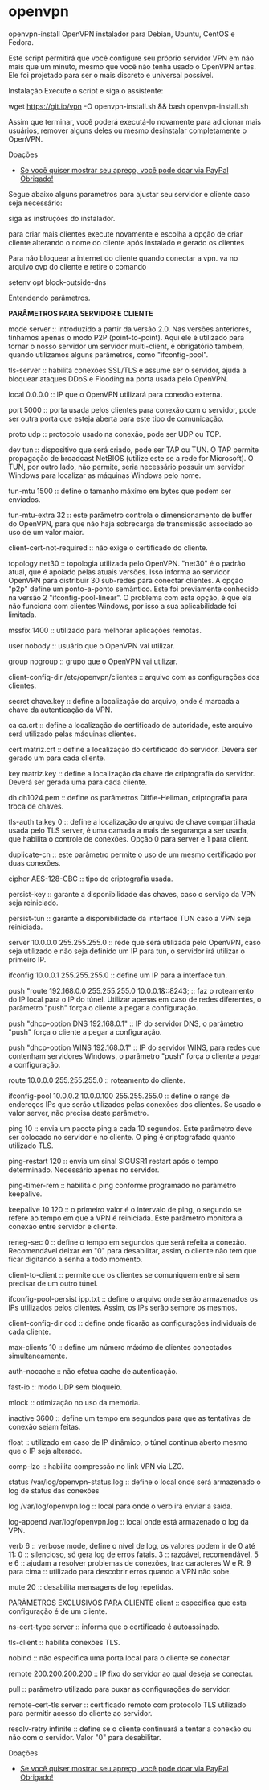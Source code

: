 # openvpn

openvpn-install
OpenVPN instalador para Debian, Ubuntu, CentOS e Fedora.

Este script permitirá que você configure seu próprio servidor VPN em não mais que um minuto, mesmo que você não tenha usado o OpenVPN antes. Ele foi projetado para ser o mais discreto e universal possível.

Instalação
Execute o script e siga o assistente:

wget https://git.io/vpn -O openvpn-install.sh && bash openvpn-install.sh

Assim que terminar, você poderá executá-lo novamente para adicionar mais usuários, remover alguns deles ou mesmo desinstalar completamente o OpenVPN.

Doações
<ul>
  <li><a href="https://www.paypal.com/cgi-bin/webscr?cmd=_donations&business=48T8RCJUYZHW8&lc=BR&item_name=Nox%20Ripper&currency_code=BRL&bn=PP%2dDonationsBF%3abtn_donateCC_LG%2egif%3aNonHosted" target="_blank" title="Seja um Contribuidor">Se você quiser mostrar seu apreço, você pode doar via PayPal Obrigado!</a></li>
</ul>


Segue abaixo alguns parametros para ajustar seu servidor e cliente caso seja necessário:

siga as instruções do instalador.

para criar mais clientes execute novamente e escolha a opção de criar cliente alterando o nome do cliente
após instalado e gerado os clientes

Para não bloquear a internet do cliente quando conectar a vpn.
va no arquivo ovp do cliente e retire o comando 

setenv opt block-outside-dns


Entendendo parâmetros.


<b>PARÂMETROS PARA SERVIDOR E CLIENTE</b>

mode server :: introduzido a partir da versão 2.0. Nas versões anteriores, tínhamos apenas o modo P2P (point-to-point). Aqui ele é utilizado para tornar o nosso servidor um servidor multi-client, é obrigatório também, quando utilizamos alguns parâmetros, como "ifconfig-pool". 

tls-server :: habilita conexões SSL/TLS e assume ser o servidor, ajuda a bloquear ataques DDoS e Flooding na porta usada pelo OpenVPN. 

local 0.0.0.0 :: IP que o OpenVPN utilizará para conexão externa. 

port 5000 :: porta usada pelos clientes para conexão com o servidor, pode ser outra porta que esteja aberta para este tipo de comunicação. 

proto udp :: protocolo usado na conexão, pode ser UDP ou TCP. 

dev tun :: dispositivo que será criado, pode ser TAP ou TUN. O TAP permite propagação de broadcast NetBIOS (utilize este se a rede for Microsoft). O TUN, por outro lado, não permite, seria necessário possuir um servidor Windows para localizar as máquinas Windows pelo nome. 

tun-mtu 1500 :: define o tamanho máximo em bytes que podem ser enviados. 

tun-mtu-extra 32 :: este parâmetro controla o dimensionamento de buffer do OpenVPN, para que não haja sobrecarga de transmissão associado ao uso de um valor maior. 

client-cert-not-required :: não exige o certificado do cliente. 

topology net30 :: topologia utilizada pelo OpenVPN. "net30" é o padrão atual, que é apoiado pelas atuais versões. Isso informa ao servidor OpenVPN para distribuir 30 sub-redes para conectar clientes. A opção "p2p" define um ponto-a-ponto semântico. Este foi previamente conhecido na versão 2 "ifconfig-pool-linear". O problema com esta opção, é que ela não funciona com clientes Windows, por isso a sua aplicabilidade foi limitada. 

mssfix 1400 :: utilizado para melhorar aplicações remotas. 

user nobody :: usuário que o OpenVPN vai utilizar. 

group nogroup :: grupo que o OpenVPN vai utilizar. 

client-config-dir /etc/openvpn/clientes :: arquivo com as configurações dos clientes. 

secret chave.key :: define a localização do arquivo, onde é marcada a chave da autenticação da VPN. 

ca ca.crt :: define a localização do certificado de autoridade, este arquivo será utilizado pelas máquinas clientes. 

cert matriz.crt :: define a localização do certificado do servidor. Deverá ser gerado um para cada cliente. 

key matriz.key :: define a localização da chave de criptografia do servidor. Deverá ser gerada uma para cada cliente. 

dh dh1024.pem :: define os parâmetros Diffie-Hellman, criptografia para troca de chaves. 

tls-auth ta.key 0 :: define a localização do arquivo de chave compartilhada usada pelo TLS server, é uma camada a mais de segurança a ser usada, que habilita o controle de conexões. Opção 0 para server e 1 para client. 

duplicate-cn :: este parâmetro permite o uso de um mesmo certificado por duas conexões. 

cipher AES-128-CBC :: tipo de criptografia usada. 

persist-key :: garante a disponibilidade das chaves, caso o serviço da VPN seja reiniciado. 

persist-tun :: garante a disponibilidade da interface TUN caso a VPN seja reiniciada. 

server 10.0.0.0 255.255.255.0 :: rede que será utilizada pelo OpenVPN, caso seja utilizado e não seja definido um IP para tun, o servidor irá utilizar o primeiro IP. 

ifconfig 10.0.0.1 255.255.255.0 :: define um IP para a interface tun. 

push "route 192.168.0.0 255.255.255.0 10.0.0.1&::8243; :: faz o roteamento do IP local para o IP do túnel. Utilizar apenas em caso de redes diferentes, o parâmetro "push" força o cliente a pegar a configuração. 

push "dhcp-option DNS 192.168.0.1" :: IP do servidor DNS, o parâmetro "push" força o cliente a pegar a configuração. 

push "dhcp-option WINS 192.168.0.1" :: IP do servidor WINS, para redes que contenham servidores Windows, o parâmetro "push" força o cliente a pegar a configuração. 

route 10.0.0.0 255.255.255.0 :: roteamento do cliente. 

ifconfig-pool 10.0.0.2 10.0.0.100 255.255.255.0 :: define o range de endereços IPs que serão utilizados pelas conexões dos clientes. Se usado o valor server, não precisa deste parâmetro. 

ping 10 :: envia um pacote ping a cada 10 segundos. Este parâmetro deve ser colocado no servidor e no cliente. O ping é criptografado quanto utilizado TLS. 

ping-restart 120 :: envia um sinal SIGUSR1 restart após o tempo determinado. Necessário apenas no servidor. 

ping-timer-rem :: habilita o ping conforme programado no parâmetro keepalive. 

keepalive 10 120 :: o primeiro valor é o intervalo de ping, o segundo se refere ao tempo em que a VPN é reiniciada. Este parâmetro monitora a conexão entre servidor e cliente. 

reneg-sec 0 :: define o tempo em segundos que será refeita a conexão. Recomendável deixar em "0" para desabilitar, assim, o cliente não tem que ficar digitando a senha a todo momento. 

client-to-client :: permite que os clientes se comuniquem entre si sem precisar de um outro túnel. 

ifconfig-pool-persist ipp.txt :: define o arquivo onde serão armazenados os IPs utilizados pelos clientes. Assim, os IPs serão sempre os mesmos. 

client-config-dir ccd :: define onde ficarão as configurações individuais de cada cliente. 

max-clients 10 :: define um número máximo de clientes conectados simultaneamente. 

auth-nocache :: não efetua cache de autenticação. 

fast-io :: modo UDP sem bloqueio. 

mlock :: otimização no uso da memória. 

inactive 3600 :: define um tempo em segundos para que as tentativas de conexão sejam feitas. 

float :: utilizado em caso de IP dinâmico, o túnel continua aberto mesmo que o IP seja alterado. 

comp-lzo :: habilita compressão no link VPN via LZO. 

status /var/log/openvpn-status.log :: define o local onde será armazenado o log de status das conexões 

log /var/log/openvpn.log :: local para onde o verb irá enviar a saída. 

log-append /var/log/openvpn.log :: local onde está armazenado o log da VPN. 

verb 6 :: verbose mode, define o nível de log, os valores podem ir de 0 até 11:
0 :: silencioso, só gera log de erros fatais.
3 :: razoável, recomendável.
5 e 6 :: ajudam a resolver problemas de conexões, traz caracteres W e R.
9 para cima :: utilizado para descobrir erros quando a VPN não sobe.

mute 20 :: desabilita mensagens de log repetidas. 

PARÂMETROS EXCLUSIVOS PARA CLIENTE
client :: especifica que esta configuração é de um cliente. 

ns-cert-type server :: informa que o certificado é autoassinado. 

tls-client :: habilita conexões TLS. 

nobind :: não especifica uma porta local para o cliente se conectar. 

remote 200.200.200.200 :: IP fixo do servidor ao qual deseja se conectar. 

pull :: parâmetro utilizado para puxar as configurações do servidor. 

remote-cert-tls server :: certificado remoto com protocolo TLS utilizado para permitir acesso do cliente ao servidor. 

resolv-retry infinite :: define se o cliente continuará a tentar a conexão ou não com o servidor. Valor "0" para desabilitar.

Doações
<ul>
  <li><a href="https://www.paypal.com/cgi-bin/webscr?cmd=_donations&business=48T8RCJUYZHW8&lc=BR&item_name=Nox%20Ripper&currency_code=BRL&bn=PP%2dDonationsBF%3abtn_donateCC_LG%2egif%3aNonHosted" target="_blank" title="Seja um Contribuidor">Se você quiser mostrar seu apreço, você pode doar via PayPal Obrigado!</a></li>
</ul>




